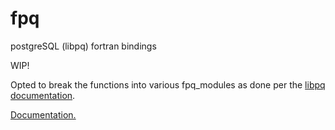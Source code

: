 # fpq
postgreSQL (libpq) fortran bindings

WIP!

Opted to break the functions into various fpq_modules as done per the [libpq documentation](https://www.postgresql.org/docs/current/libpq.html).

[Documentation.](http://198.58.104.30:8080/static/doc/index.html)

